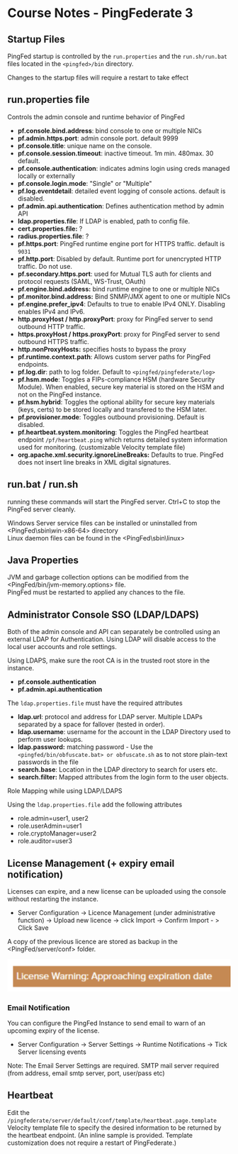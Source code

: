 # Course Notes - PingFederate 3

## Startup Files

PingFed startup is controlled by the `run.properties` and the `run.sh/run.bat` files located in the `<pingfed>/bin` directory.

Changes to the startup files will require a restart to take effect

## run.properties file

Controls the admin console and runtime behavior of PingFed

* **pf.console.bind.address**: bind console to one or multiple NICs
* **pf.admin.https.port**: admin console port. default 9999
* **pf.console.title**: unique name on the console. 
* **pf.console.session.timeout**: inactive timeout. 1m min. 480max. 30 default.
* **pf.console.authentication**: indicates admins login using creds managed locally or externally
* **pf.console.login.mode**: "Single" or "Multiple"
* **pf.log.eventdetail**: detailed event logging of console actions. default is disabled.
* **pf.admin.api.authentication**:  Defines authentication method by admin API
* **ldap.properties.file**: If LDAP is enabled, path to config file.
* **cert.properties.file:** ?
* **radius.properties.file**: ? 
* **pf.https.port**: PingFed runtime engine port for HTTPS traffic. default is `9031`
* **pf.http.port**: Disabled by default. Runtime port for unencrypted HTTP traffic. Do not use.
* **pf.secondary.https.port**: used for Mutual TLS auth for clients and protocol requests \(SAML, WS-Trust, OAuth\)
* **pf.engine.bind.address:** bind runtime engine to one or multiple NICs
* **pf.monitor.bind.address:** Bind SNMP/JMX agent to one or multiple NICs
* **pf.engine.prefer\_ipv4**: Defaults to true to enable IPv4 ONLY. Disabling enables IPv4 and IPv6.
* **http.proxyHost / http.proxyPort**: proxy for PingFed server to send outbound HTTP traffic.
* **https.proxyHost / https.proxyPort**: proxy for PingFed server to send outbound HTTPS traffic.
* **http.nonProxyHosts:** specifies hosts to bypass the proxy 
* **pf.runtime.context.path**: Allows custom server paths for PingFed endpoints.
* **pf.log.dir**: path to log folder. Default to `<pingfed/pingfederate/log>`
* **pf.hsm.mode**: Toggles a FIPs-compliance HSM \(hardware Security Module\). When enabled, secure key material is stored on the HSM and not on the PingFed instance.
* **pf.hsm.hybrid**: Toggles the optional ability for secure key materials \(keys, certs\) to be stored locally and transfered to the HSM later.
* **pf.provisioner.mode**: Toggles outbound provisioning. Default is disabled.
* **pf.heartbeat.system.monitoring**: Toggles the PingFed heartbeat endpoint `/pf/heartbeat.ping` which returns detailed system information used for monitoring. \(customizable Velocity template file\)
* **org.apache.xml.security.ignoreLineBreaks:** Defaults to true. PingFed does not insert line breaks in XML digital signatures.

## run.bat / run.sh

running these commands will start the PingFed server. Ctrl+C to stop the PingFed server cleanly.

Windows Server service files can be installed or uninstalled from &lt;PingFed\sbin\win-x86-64&gt; directory  
Linux daemon files can be found in the &lt;PingFed\sbin\linux&gt;

## Java Properties

JVM and garbage collection options can be modified from the &lt;PingFed/bin/jvm-memory.options&gt; file.  
PingFed must be restarted to applied any chances to the file.

## Administrator Console SSO \(LDAP/LDAPS\)

Both of the admin console and API can separately be controlled using an external LDAP for Authentication. Using LDAP will disable access to the local user accounts and role settings.

Using LDAPS, make sure the root CA is in the trusted root store in the instance.

* **pf.console.authentication**
* **pf.admin.api.authentication**

The `ldap.properties.file` must have the required attributes

* **ldap.url**: protocol and address for LDAP server. Multiple LDAPs separated by a space for fallover \(tested in order\).
* **ldap.username**: username for the account in the LDAP Directory used to perform user lookups.
* **ldap.password:** matching password - Use the `<pingfed/bin/obfuscate.bat> or obfuscate.sh` as to not store plain-text passwords in the file
* **search.base**: Location in the LDAP directory to search for users etc.
* **search.filter:** Mapped attributes from the login form to the user objects.

Role Mapping while using LDAP/LDAPS

Using the `ldap.properties.file` add the following attributes

* role.admin=user1, user2
* role.userAdmin=user1
* role.cryptoManager=user2
* role.auditor=user3

## License Management \(+ expiry email notification\)

Licenses can expire, and a new license can be uploaded using the console without restarting the instance.

* Server Configuration -&gt; Licence Management \(under administrative function\) -&gt; Upload new licence -&gt; click Import -&gt; Confirm Import - &gt; Click Save

A copy of the previous licence are stored as backup in the &lt;PingFed/server/conf&gt; folder. 

![](../../../.gitbook/assets/image%20%281%29.png)

### Email Notification

You can configure the PingFed Instance to send email to warn of an upcoming expiry of the license.

* Server Configuration -&gt; Server Settings -&gt; Runtime Notifications -&gt; Tick Server licensing events

Note: The Email Server Settings are required. SMTP mail server required \(from address, email smtp server, port, user/pass etc\)

## Heartbeat

Edit the `/pingfederate/server/default/conf/template/heartbeat.page.template` Velocity template file to specify the desired information to be returned by the heartbeat endpoint. \(An inline sample is provided. Template customization does not require a restart of PingFederate.\)











